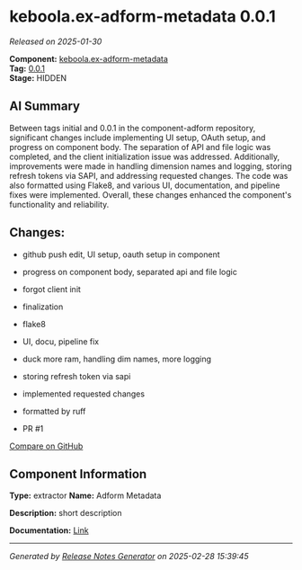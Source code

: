 #  keboola.ex-adform-metadata 0.0.1

_Released on 2025-01-30_

**Component:** [keboola.ex-adform-metadata](https://github.com/keboola/component-adform)  
**Tag:** [0.0.1](https://github.com/keboola/component-adform/releases/tag/0.0.1)  
**Stage:** HIDDEN


## AI Summary
Between tags initial and 0.0.1 in the component-adform repository, significant changes include implementing UI setup, OAuth setup, and progress on component body. The separation of API and file logic was completed, and the client initialization issue was addressed. Additionally, improvements were made in handling dimension names and logging, storing refresh tokens via SAPI, and addressing requested changes. The code was also formatted using Flake8, and various UI, documentation, and pipeline fixes were implemented. Overall, these changes enhanced the component's functionality and reliability.



## Changes:



- github push edit, UI setup, oauth setup in component 




- progress on component body, separated api and file logic 




- forgot client init 




- finalization 




- flake8 




- UI, docu, pipeline fix 




- duck more ram, handling dim names, more logging 




- storing refresh token via sapi 




- implemented requested changes 




- formatted by ruff 




- PR #1 



[Compare on GitHub](https://github.com/keboola/component-adform/compare/initial...0.0.1)



## Component Information
**Type:** extractor
**Name:** Adform Metadata

**Description:** short description


**Documentation:** [Link](https://github.com/keboola/component-adform/blob/master/README.md)



---
_Generated by [Release Notes Generator](https://github.com/keboola/release-notes-generator)
on 2025-02-28 15:39:45_